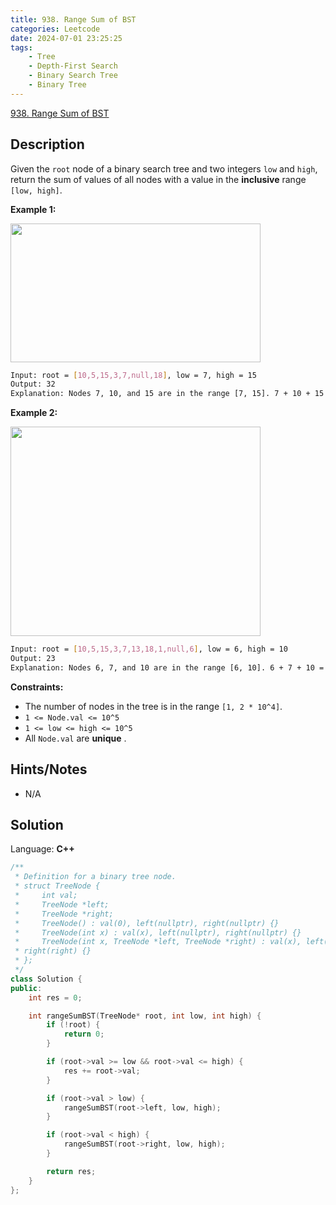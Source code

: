```yaml
---
title: 938. Range Sum of BST
categories: Leetcode
date: 2024-07-01 23:25:25
tags:
    - Tree
    - Depth-First Search
    - Binary Search Tree
    - Binary Tree
---
```


[938. Range Sum of BST](https://leetcode.com/problems/range-sum-of-bst/description/)

## Description

Given the `root` node of a binary search tree and two integers `low` and `high`, return the sum of values of all nodes with a value in the **inclusive**  range `[low, high]`.

**Example 1:**

<img alt="" src="https://assets.leetcode.com/uploads/2020/11/05/bst1.jpg" style="width: 400px; height: 222px;">

```bash
Input: root = [10,5,15,3,7,null,18], low = 7, high = 15
Output: 32
Explanation: Nodes 7, 10, and 15 are in the range [7, 15]. 7 + 10 + 15 = 32.
```

**Example 2:**

<img alt="" src="https://assets.leetcode.com/uploads/2020/11/05/bst2.jpg" style="width: 400px; height: 335px;">

```bash
Input: root = [10,5,15,3,7,13,18,1,null,6], low = 6, high = 10
Output: 23
Explanation: Nodes 6, 7, and 10 are in the range [6, 10]. 6 + 7 + 10 = 23.
```

**Constraints:**

- The number of nodes in the tree is in the range `[1, 2 * 10^4]`.
- `1 <= Node.val <= 10^5`
- `1 <= low <= high <= 10^5`
- All `Node.val` are **unique** .

## Hints/Notes

- N/A

## Solution

Language: **C++**

```C++
/**
 * Definition for a binary tree node.
 * struct TreeNode {
 *     int val;
 *     TreeNode *left;
 *     TreeNode *right;
 *     TreeNode() : val(0), left(nullptr), right(nullptr) {}
 *     TreeNode(int x) : val(x), left(nullptr), right(nullptr) {}
 *     TreeNode(int x, TreeNode *left, TreeNode *right) : val(x), left(left),
 * right(right) {}
 * };
 */
class Solution {
public:
    int res = 0;

    int rangeSumBST(TreeNode* root, int low, int high) {
        if (!root) {
            return 0;
        }

        if (root->val >= low && root->val <= high) {
            res += root->val;
        }

        if (root->val > low) {
            rangeSumBST(root->left, low, high);
        }

        if (root->val < high) {
            rangeSumBST(root->right, low, high);
        }

        return res;
    }
};
```
